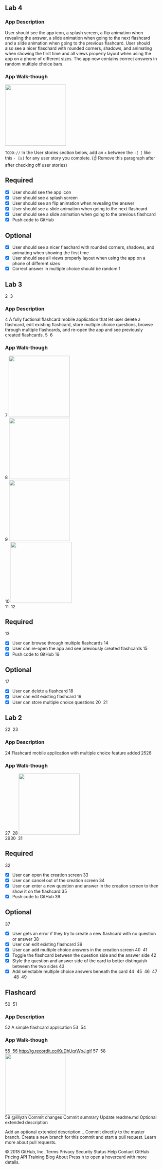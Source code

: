 ## Lab 4

### App Description
User should see the app icon, a splash screen, a flip animation when revealing the answer, a slide animation when going to the next flashcard and a slide animation when going to the previous flashcard. User should also see a nicer flaschard with rounded corners, shadows, and animating when showing the first time and all views properly layout when using the app on a phone of different sizes. The app now contains correct answers in random multiple choice bars. 

### App Walk-though

<img src="YOUR_GIF_URL_HERE" width=200><br>

`TODO://` In the User stories section below, add an `x` between the `-[ ]` like this `- [x]` for any user story you complete. (☝️ Remove this paragraph after after checking off user stories)

## Required
- [X] User should see the app icon 
- [X] User should see a splash screen
- [X] User should see an flip animation when revealing the answer
- [X] User should see a slide animation when going to the next flashcard
- [X] User should see a slide animation when going to the previous flashcard
- [X] Push code to GitHub
## Optional
- [X] User should see a nicer flaschard with rounded corners, shadows, and animating when showing the first time
- [X] User should see all views properly layout when using the app on a phone of different sizes
- [X] Correct answer in multiple choice should be random
1
## Lab 3
2
​
3
### App Description
4
A fully fuctional flashcard mobile application that let user delete a flashcard, edit existing flashcard, store multiple choice questions, browse through multiple flashcards, and re-open the app and see previously created flashcards. 
5
​
6
### App Walk-though
7
<img src="http://g.recordit.co/C5CET5z7Ju.gif" width=200><br>
8
<img src="http://g.recordit.co/PF0TuKMIh5.gif" width=200><br>
9
<img src="http://g.recordit.co/p13D0VdSSe.gif" width=200><br>
10
<img src="http://g.recordit.co/BgrfsDyJt1.gif" width=200><br>
11
​
12
## Required
13
- [X] User can browse through multiple flashcards
14
- [X] User can re-open the app and see previously created flashcards
15
- [X] Push code to GitHub
16
## Optional
17
- [X] User can delete a flashcard
18
- [X] User can edit existing flashcard
19
- [X] User can store multiple choice questions
20
​
21
## Lab 2
22
​
23
### App Description
24
Flashcard mobile application with multiple choice feature added
25
​
26
### App Walk-though
27
​
28
<img src=http://g.recordit.co/QY1T077xDO.gif width=200><br>
29
​
30
​
31
## Required
32
- [X] User can open the creation screen
33
- [X] User can cancel out of the creation screen
34
- [X] User can enter a new question and answer in the creation screen to then show it on the flashcard
35
- [X] Push code to GitHub
36
## Optional
37
- [X] User gets an error if they try to create a new flashcard with no question or answer
38
- [X] User can edit existing flashcard
39
- [X] User can add multiple choice answers in the creation screen
40
​
41
- [X] Toggle the flashcard between the question side and the answer side
42
- [X] Style the question and answer side of the card to better distinguish between the two sides
43
- [X] Add selectable multiple choice answers beneath the card
44
​
45
​
46
​
47
​
48
​
49
## Flashcard 
50
​
51
### App Description
52
A simple flashcard application
53
​
54
### App Walk-though
55
​
56
http://g.recordit.co/KuDhUqrWpJ.gif
57
​
58
<img src="http://g.recordit.co/KuDhUqrWpJ.gif" width=200><br>
59
​
@lillyzh
Commit changes
Commit summary 
Update readme.md
Optional extended description

Add an optional extended description…
  Commit directly to the master branch.
  Create a new branch for this commit and start a pull request. Learn more about pull requests.
 
© 2018 GitHub, Inc.
Terms
Privacy
Security
Status
Help
Contact GitHub
Pricing
API
Training
Blog
About
Press h to open a hovercard with more details.
